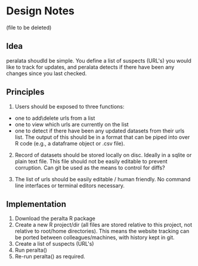 # Design Notes
(file to be deleted)

## Idea
peralata shoudld be simple. You define a list of suspects (URL's) you would like
to track for updates, and peralata detects if there have been any changes since
you last checked.

## Principles
1. Users should be exposed to three functions:
 - one to add\delete urls from a list
 - one to view which urls are currently on the list
 - one to detect if there have been any updated datasets from their urls list.
   The output of this should be in a format that can be piped into over R code
   (e.g., a dataframe object or .csv file).

2. Record of datasets should be stored locally on disc. Ideally in a sqlite or
plain text file. This file should not be easily editable to prevent corruption.
Can git be used as the means to control for diffs?

3. The list of urls should be easily editable / human friendly. No command line
interfaces or terminal editors necessary.

## Implementation
1. Download the peralta R package
2. Create a new R project/dir (all files are stored relative to this project,
   not relative to root/home directories). This means the website tracking can
   be ported between colleagues/machines, with history kept in git.
3. Create a list of suspects (URL's)
4. Run peralta()
5. Re-run peralta() as required.